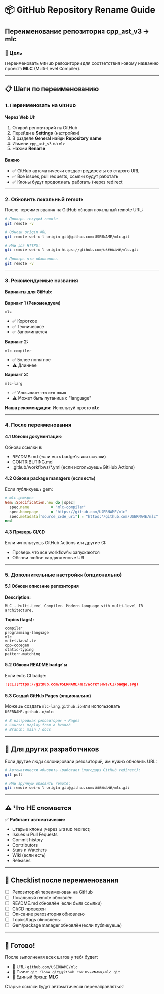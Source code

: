 # 📦 GitHub Repository Rename Guide

## Переименование репозитория cpp_ast_v3 → mlc

### 🎯 Цель
Переименовать GitHub репозиторий для соответствия новому названию проекта **MLC** (Multi-Level Compiler).

---

## 📋 Шаги по переименованию

### 1. Переименовать на GitHub

#### Через Web UI:
1. Открой репозиторий на GitHub
2. Перейди в **Settings** (настройки)
3. В разделе **General** найди **Repository name**
4. Измени `cpp_ast_v3` на `mlc`
5. Нажми **Rename**

#### Важно:
- ✅ GitHub автоматически создаст редиректы со старого URL
- ✅ Все issues, pull requests, ссылки будут работать
- ✅ Клоны будут продолжать работать (через redirect)

---

### 2. Обновить локальный remote

После переименования на GitHub обнови локальный remote URL:

```bash
# Проверь текущий remote
git remote -v

# Обнови origin URL
git remote set-url origin git@github.com:USERNAME/mlc.git

# Или для HTTPS:
git remote set-url origin https://github.com/USERNAME/mlc.git

# Проверь что обновилось
git remote -v
```

---

### 3. Рекомендуемые названия

#### Варианты для GitHub:

**Вариант 1 (Рекомендуем):**
```
mlc
```
- ✅ Короткое
- ✅ Техническое
- ✅ Запоминается

**Вариант 2:**
```
mlc-compiler
```
- ✅ Более понятное
- ⚠️ Длиннее

**Вариант 3:**
```
mlc-lang
```
- ✅ Указывает что это язык
- ⚠️ Может быть путаница с "language"

**Наша рекомендация:** Используй просто **`mlc`**

---

### 4. После переименования

#### 4.1 Обнови документацию

Обнови ссылки в:
- README.md (если есть badge'ы или ссылки)
- CONTRIBUTING.md
- .github/workflows/*.yml (если используешь GitHub Actions)

#### 4.2 Обнови package managers (если есть)

Если публикуешь gem:
```ruby
# mlc.gemspec
Gem::Specification.new do |spec|
  spec.name          = "mlc-compiler"
  spec.homepage      = "https://github.com/USERNAME/mlc"
  spec.metadata["source_code_uri"] = "https://github.com/USERNAME/mlc"
end
```

#### 4.3 Проверь CI/CD

Если используешь GitHub Actions или другие CI:
- Проверь что все workflow'ы запускаются
- Обнови любые хардкоженные URL

---

### 5. Дополнительные настройки (опционально)

#### 5.1 Обнови описание репозитория

**Description:**
```
MLC - Multi-Level Compiler. Modern language with multi-level IR architecture.
```

**Topics (tags):**
```
compiler
programming-language
mlc
multi-level-ir
cpp-codegen
static-typing
pattern-matching
```

#### 5.2 Обнови README badge'ы

Если есть CI badge:
```markdown
![CI](https://github.com/USERNAME/mlc/workflows/CI/badge.svg)
```

#### 5.3 Создай GitHub Pages (опционально)

Можешь создать `mlc-lang.github.io` или использовать `USERNAME.github.io/mlc`:

```bash
# В настройках репозитория → Pages
# Source: Deploy from a branch
# Branch: main / docs
```

---

## 🔄 Для других разработчиков

Если другие люди склонировали репозиторий, им нужно обновить URL:

```bash
# Автоматически обновить (работает благодаря GitHub redirect):
git pull

# Или вручную обновить remote:
git remote set-url origin git@github.com:USERNAME/mlc.git
```

---

## ⚠️ Что НЕ сломается

✅ **Работает автоматически:**
- Старые клоны (через GitHub redirect)
- Issues и Pull Requests
- Commit history
- Contributors
- Stars и Watchers
- Wiki (если есть)
- Releases

---

## 📝 Checklist после переименования

- [ ] Репозиторий переименован на GitHub
- [ ] Локальный remote обновлён
- [ ] README.md обновлён (если были ссылки)
- [ ] CI/CD проверен
- [ ] Описание репозитория обновлено
- [ ] Topics/tags обновлены
- [ ] Gem/package manager обновлён (если публикуешь)

---

## 🎉 Готово!

После выполнения всех шагов у тебя будет:

- 🔹 URL: `github.com/USERNAME/mlc`
- 🔹 Clone: `git clone git@github.com:USERNAME/mlc.git`
- 🔹 Единый бренд: **MLC**

Старые ссылки будут автоматически перенаправляться!
